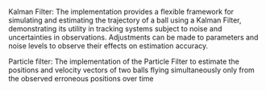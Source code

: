Kalman Filter:
The implementation provides a flexible framework for simulating and estimating the trajectory of a ball using a Kalman Filter, demonstrating its utility in tracking systems subject to noise and uncertainties in observations. 
Adjustments can be made to parameters and noise levels to observe their effects on estimation accuracy.

Particle filter:
The implementation of the Particle Filter to estimate the positions and velocity vectors of two balls flying simultaneously only from the observed erroneous positions over time
